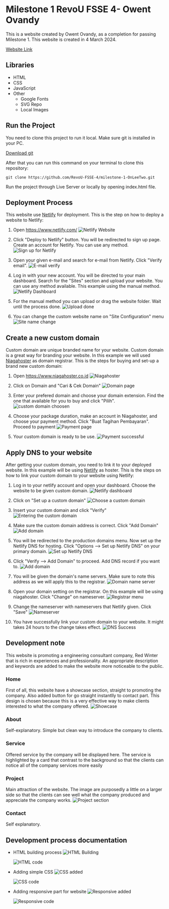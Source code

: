 # Milestone 1 RevoU FSSE 4- Owent Ovandy

This is a website created by Owent Ovandy, as a completion for passing Milestone 1. This website is created in 4 March 2024.

[Website Link](https://bluearchivefan.site)

## Libraries

- HTML
- CSS
- JavaScript
- Other
  - Google Fonts
  - SVG Repo
  - Local Images

## Run the Project

You need to clone this project to run it local. Make sure git is installed in your PC.

[Download git](https://git-scm.com/downloads)

After that you can run this command on your terminal to clone this repository:

```
git clone https://github.com/RevoU-FSSE-4/milestone-1-OnLeeTwo.git
```

Run the project through Live Server or locally by opening index.html file.

## Deployment Process

This website use [Netlify](https://www.netlify.com/) for deployment. This is the step on how to deploy a website to Netlify:

1. Open https://www.netlify.com/
   ![Netlify Website](https://imagizer.imageshack.com/img924/8393/NqLijH.png)

2. Click "Deploy to Netlify" button. You will be redirected to sign up page. Create an account for Netlify. You can use any method.
   ![Sign up for Netlify](https://imagizer.imageshack.com/img924/6181/K3CNUb.png)

3. Open your given e-mail and search for e-mail from Netlify. Click "Verify email".
   ![E-mail verify](https://imagizer.imageshack.com/img922/9008/IQA6Zi.png)

4. Log in with your new account. You will be directed to your main dashboard. Search for the "Sites" section and upload your website. You can use any method available. This example using the manual method.
   ![Netlify Dashboard](https://imagizer.imageshack.com/img922/3359/zkzSIC.png)

5. For the manual method you can upload or drag the website folder. Wait until the process done.
   ![Upload done](https://imagizer.imageshack.com/img923/6452/94sW1z.png)

6. You can change the custom website name on "Site Configuration" menu
   ![Site name change](https://imagizer.imageshack.com/img922/9330/bABg5d.png)

## Create a new custom domain

Custom domain are unique branded name for your website. Custom domain is a great way for branding your website. In this example we will used [Niagahoster](https://www.niagahoster.co.id) as domain registrar. This is the steps for buying and set-up a brand new custom domain:

1. Open https://www.niagahoster.co.id
   ![Niagahoster](https://imagizer.imageshack.com/img922/5440/oaocGl.png)

2. Click on Domain and "Cari & Cek Domain"
   ![Domain page](https://imagizer.imageshack.com/img924/3724/tgCcMB.png)

3. Enter your prefered domain and choose your domain extension. Find the one that available for you to buy and click "Pilih".
   ![custom domain choosen](https://imagizer.imageshack.com/img923/944/eWg2si.png)

4. Choose your package duration, make an account in Niagahoster, and choose your payment method. Click "Buat Tagihan Pembayaran". Proceed to payment
   ![Payment page](https://i.ibb.co/Tmw96C6/Screenshot-28-2-2024-204017-cart-hostinger-com.jpg)

5. Your custom domain is ready to be use.
   ![Payment successful](https://imagizer.imageshack.com/img924/2420/CM5HNO.png)

## Apply DNS to your website

After getting your custom domain, you need to link it to your deployed website. In this example will be using [Netlify](https://www.netlify.com/) as hoster. This is the steps on how to link your custom domain to your website using Netlify:

1. Log in to your netlify account and open your dashboard. Choose the website to be given custom domain.
   ![Netlify dashboard](https://imagizer.imageshack.com/img923/5558/1E4xTd.png)

2. Click on "Set up a custom domain"
   ![Choose a custom domain](https://imagizer.imageshack.com/img923/1905/71ibj0.png)

3. Insert your custom domain and click "Verify"
   ![Entering the custom domain](https://imagizer.imageshack.com/img922/8099/X7tJGy.png)

4. Make sure the custom domain address is correct. Click "Add Domain"
   ![Add domain](https://imagizer.imageshack.com/img924/3982/pMp5Ui.png)

5. You will be redirected to the production domains menu. Now set up the Netlify DNS for hosting. Click "Options --> Set up Netlify DNS" on your primary domain.
   ![Set up Netlify DNS](https://imagizer.imageshack.com/img923/6559/sLNKBO.png)

6. Click "Verify --> Add Domain" to proceed. Add DNS record if you want to.
   ![Add domain](https://imagizer.imageshack.com/img924/4089/yyqJZJ.png)

7. You will be given the domain's name servers. Make sure to note this address as we will apply this to the registrar.
   ![Domain name server](https://imagizer.imageshack.com/img922/5239/Dc9HBX.png)

8. Open your domain setting on the registrar. On this example will be using niagahoster. Click "Change" on nameserver.
   ![Registrar menu](https://i.ibb.co/L5Wh9jF/Screenshot-28-2-2024-214136-hpanel-hostinger-com.jpg)

9. Change the nameserver with nameservers that Netlify given. Click "Save"
   ![Nameserver](https://imagizer.imageshack.com/img923/9755/R1gDjf.png)

10. You have successfully link your custom domain to your website. It might takes 24 hours to the change takes effect.
    ![DNS Success](https://imagizer.imageshack.com/img924/9815/28oy5T.png)

## Development note

This website is promoting a engineering consultant company, Red Winter that is rich in experiences and professionality. An appropriate description and keywords are added to make the website more noticeable to the public.

### Home

First of all, this website have a showcase section, straight to promoting the company. Also added button for go straight instantlly to contact part. This design is chosen because this is a very effective way to make clients interested to what the company offered.
![Showcase](https://imagizer.imageshack.com/img924/9372/iP7BaE.png)

### About

Self-explanatory. Simple but clean way to introduce the company to clients.

### Service

Offered service by the company will be displayed here. The service is highlighted by a card that contrast to the background so that the clients can notice all of the company services more easily

### Project

Main attraction of the website. The image are purposedly a little on a larger side so that the clients can see well what the company produced and appreciate the company works.
![Project section](https://imagizer.imageshack.com/img922/2968/zX9ROi.png)

### Contact

Self explanatory.

## Development process documentation

- HTML building process
  ![HTML Building](https://imagizer.imageshack.com/img923/3664/rST9lJ.png)

  ![HTML code](https://imagizer.imageshack.com/img924/3820/gmYgzY.png)

- Adding simple CSS
  ![CSS added](https://imagizer.imageshack.com/img922/220/irJ24O.png)

  ![CSS code](https://imagizer.imageshack.com/img922/996/Xq2tIp.png)

- Adding responsive part for website
  ![Responsive added](https://imagizer.imageshack.com/img922/8306/i6Zod4.png)

  ![Responsive code](https://imagizer.imageshack.com/img922/996/Xq2tIp.png)
